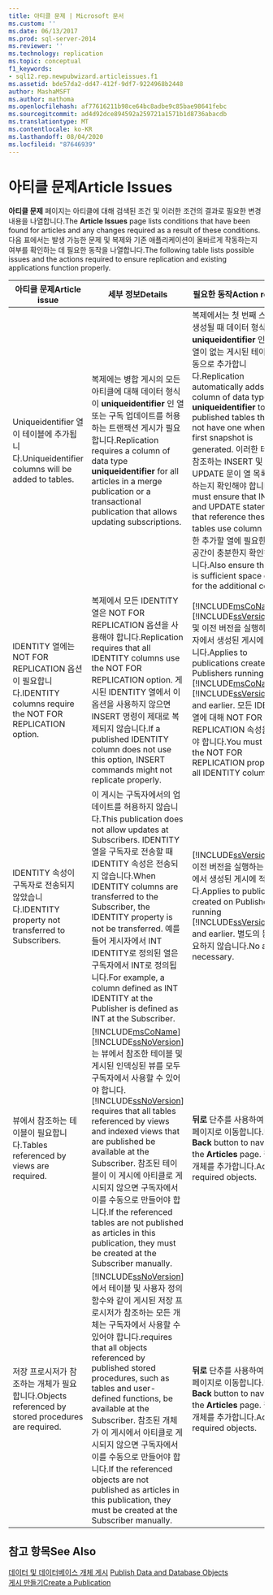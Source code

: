 ```yaml
---
title: 아티클 문제 | Microsoft 문서
ms.custom: ''
ms.date: 06/13/2017
ms.prod: sql-server-2014
ms.reviewer: ''
ms.technology: replication
ms.topic: conceptual
f1_keywords:
- sql12.rep.newpubwizard.articleissues.f1
ms.assetid: bde57da2-dd47-412f-9df7-9224968b2448
author: MashaMSFT
ms.author: mathoma
ms.openlocfilehash: af77616211b98ce64bc8adbe9c85bae98641febc
ms.sourcegitcommit: ad4d92dce894592a259721a1571b1d8736abacdb
ms.translationtype: MT
ms.contentlocale: ko-KR
ms.lasthandoff: 08/04/2020
ms.locfileid: "87646939"
---
```

# <a name="article-issues"></a><span data-ttu-id="e406c-102">아티클 문제</span><span class="sxs-lookup"><span data-stu-id="e406c-102">Article Issues</span></span>
  <span data-ttu-id="e406c-103">**아티클 문제** 페이지는 아티클에 대해 검색된 조건 및 이러한 조건의 결과로 필요한 변경 내용을 나열합니다.</span><span class="sxs-lookup"><span data-stu-id="e406c-103">The **Article Issues** page lists conditions that have been found for articles and any changes required as a result of these conditions.</span></span> <span data-ttu-id="e406c-104">다음 표에서는 발생 가능한 문제 및 복제와 기존 애플리케이션이 올바르게 작동하는지 여부를 확인하는 데 필요한 동작을 나열합니다.</span><span class="sxs-lookup"><span data-stu-id="e406c-104">The following table lists possible issues and the actions required to ensure replication and existing applications function properly.</span></span>  
  
|<span data-ttu-id="e406c-105">아티클 문제</span><span class="sxs-lookup"><span data-stu-id="e406c-105">Article issue</span></span>|<span data-ttu-id="e406c-106">세부 정보</span><span class="sxs-lookup"><span data-stu-id="e406c-106">Details</span></span>|<span data-ttu-id="e406c-107">필요한 동작</span><span class="sxs-lookup"><span data-stu-id="e406c-107">Action required</span></span>|  
|-------------------|-------------|---------------------|  
|<span data-ttu-id="e406c-108">Uniqueidentifier 열이 테이블에 추가됩니다.</span><span class="sxs-lookup"><span data-stu-id="e406c-108">Uniqueidentifier columns will be added to tables.</span></span>|<span data-ttu-id="e406c-109">복제에는 병합 게시의 모든 아티클에 대해 데이터 형식이 **uniqueidentifier** 인 열 또는 구독 업데이트를 허용하는 트랜잭션 게시가 필요합니다.</span><span class="sxs-lookup"><span data-stu-id="e406c-109">Replication requires a column of data type **uniqueidentifier** for all articles in a merge publication or a transactional publication that allows updating subscriptions.</span></span>|<span data-ttu-id="e406c-110">복제에서는 첫 번째 스냅샷이 생성될 때 데이터 형식이 **uniqueidentifier** 인 열을 이 열이 없는 게시된 테이블에 자동으로 추가합니다.</span><span class="sxs-lookup"><span data-stu-id="e406c-110">Replication automatically adds a column of data type **uniqueidentifier** to published tables that do not have one when the first snapshot is generated.</span></span> <span data-ttu-id="e406c-111">이러한 테이블을 참조하는 INSERT 및 UPDATE 문이 열 목록을 사용하는지 확인해야 합니다.</span><span class="sxs-lookup"><span data-stu-id="e406c-111">You must ensure that INSERT and UPDATE statements that reference these tables use column lists.</span></span> <span data-ttu-id="e406c-112">또한 추가할 열에 필요한 디스크 공간이 충분한지 확인해야 합니다.</span><span class="sxs-lookup"><span data-stu-id="e406c-112">Also ensure that there is sufficient space on disk for the additional column.</span></span>|  
|<span data-ttu-id="e406c-113">IDENTITY 열에는 NOT FOR REPLICATION 옵션이 필요합니다.</span><span class="sxs-lookup"><span data-stu-id="e406c-113">IDENTITY columns require the NOT FOR REPLICATION option.</span></span>|<span data-ttu-id="e406c-114">복제에서 모든 IDENTITY 열은 NOT FOR REPLICATION 옵션을 사용해야 합니다.</span><span class="sxs-lookup"><span data-stu-id="e406c-114">Replication requires that all IDENTITY columns use the NOT FOR REPLICATION option.</span></span> <span data-ttu-id="e406c-115">게시된 IDENTITY 열에서 이 옵션을 사용하지 않으면 INSERT 명령이 제대로 복제되지 않습니다.</span><span class="sxs-lookup"><span data-stu-id="e406c-115">If a published IDENTITY column does not use this option, INSERT commands might not replicate properly.</span></span>|<span data-ttu-id="e406c-116">[!INCLUDE[msCoName](../../includes/msconame-md.md)] [!INCLUDE[ssVersion2000](../../includes/ssversion2000-md.md)] 및 이전 버전을 실행하는 게시자에서 생성된 게시에 적용됩니다.</span><span class="sxs-lookup"><span data-stu-id="e406c-116">Applies to publications created on Publishers running [!INCLUDE[msCoName](../../includes/msconame-md.md)] [!INCLUDE[ssVersion2000](../../includes/ssversion2000-md.md)] and earlier.</span></span> <span data-ttu-id="e406c-117">모든 IDENTITY 열에 대해 NOT FOR REPLICATION 속성을 지정해야 합니다.</span><span class="sxs-lookup"><span data-stu-id="e406c-117">You must specify the NOT FOR REPLICATION property for all IDENTITY columns.</span></span>|  
|<span data-ttu-id="e406c-118">IDENTITY 속성이 구독자로 전송되지 않았습니다.</span><span class="sxs-lookup"><span data-stu-id="e406c-118">IDENTITY property not transferred to Subscribers.</span></span>|<span data-ttu-id="e406c-119">이 게시는 구독자에서의 업데이트를 허용하지 않습니다.</span><span class="sxs-lookup"><span data-stu-id="e406c-119">This publication does not allow updates at Subscribers.</span></span> <span data-ttu-id="e406c-120">IDENTITY 열을 구독자로 전송할 때 IDENTITY 속성은 전송되지 않습니다.</span><span class="sxs-lookup"><span data-stu-id="e406c-120">When IDENTITY columns are transferred to the Subscriber, the IDENTITY property is not be transferred.</span></span> <span data-ttu-id="e406c-121">예를 들어 게시자에서 INT IDENTITY로 정의된 열은 구독자에서 INT로 정의됩니다.</span><span class="sxs-lookup"><span data-stu-id="e406c-121">For example, a column defined as INT IDENTITY at the Publisher is defined as INT at the Subscriber.</span></span>|<span data-ttu-id="e406c-122">[!INCLUDE[ssVersion2000](../../includes/ssversion2000-md.md)] 이전 버전을 실행하는 게시자에서 생성된 게시에 적용됩니다.</span><span class="sxs-lookup"><span data-stu-id="e406c-122">Applies to publications created on Publishers running [!INCLUDE[ssVersion2000](../../includes/ssversion2000-md.md)] and earlier.</span></span> <span data-ttu-id="e406c-123">별도의 동작이 필요하지 않습니다.</span><span class="sxs-lookup"><span data-stu-id="e406c-123">No action is necessary.</span></span>|  
|<span data-ttu-id="e406c-124">뷰에서 참조하는 테이블이 필요합니다.</span><span class="sxs-lookup"><span data-stu-id="e406c-124">Tables referenced by views are required.</span></span>|[!INCLUDE[msCoName](../../includes/msconame-md.md)] <span data-ttu-id="e406c-125">[!INCLUDE[ssNoVersion](../../includes/ssnoversion-md.md)]는 뷰에서 참조한 테이블 및 게시된 인덱싱된 뷰를 모두 구독자에서 사용할 수 있어야 합니다.</span><span class="sxs-lookup"><span data-stu-id="e406c-125">[!INCLUDE[ssNoVersion](../../includes/ssnoversion-md.md)] requires that all tables referenced by views and indexed views that are published be available at the Subscriber.</span></span> <span data-ttu-id="e406c-126">참조된 테이블이 이 게시에 아티클로 게시되지 않으면 구독자에서 이를 수동으로 만들어야 합니다.</span><span class="sxs-lookup"><span data-stu-id="e406c-126">If the referenced tables are not published as articles in this publication, they must be created at the Subscriber manually.</span></span>|<span data-ttu-id="e406c-127">**뒤로** 단추를 사용하여 **아티클** 페이지로 이동합니다.</span><span class="sxs-lookup"><span data-stu-id="e406c-127">Use the **Back** button to navigate to the **Articles** page.</span></span> <span data-ttu-id="e406c-128">필요한 개체를 추가합니다.</span><span class="sxs-lookup"><span data-stu-id="e406c-128">Add any required objects.</span></span>|  
|<span data-ttu-id="e406c-129">저장 프로시저가 참조하는 개체가 필요합니다.</span><span class="sxs-lookup"><span data-stu-id="e406c-129">Objects referenced by stored procedures are required.</span></span>|[!INCLUDE[ssNoVersion](../../includes/ssnoversion-md.md)] <span data-ttu-id="e406c-130">에서 테이블 및 사용자 정의 함수와 같이 게시된 저장 프로시저가 참조하는 모든 개체는 구독자에서 사용할 수 있어야 합니다.</span><span class="sxs-lookup"><span data-stu-id="e406c-130">requires that all objects referenced by published stored procedures, such as tables and user-defined functions, be available at the Subscriber.</span></span> <span data-ttu-id="e406c-131">참조된 개체가 이 게시에서 아티클로 게시되지 않으면 구독자에서 이를 수동으로 만들어야 합니다.</span><span class="sxs-lookup"><span data-stu-id="e406c-131">If the referenced objects are not published as articles in this publication, they must be created at the Subscriber manually.</span></span>|<span data-ttu-id="e406c-132">**뒤로** 단추를 사용하여 **아티클** 페이지로 이동합니다.</span><span class="sxs-lookup"><span data-stu-id="e406c-132">Use the **Back** button to navigate to the **Articles** page.</span></span> <span data-ttu-id="e406c-133">필요한 개체를 추가합니다.</span><span class="sxs-lookup"><span data-stu-id="e406c-133">Add any required objects.</span></span>|  
  
## <a name="see-also"></a><span data-ttu-id="e406c-134">참고 항목</span><span class="sxs-lookup"><span data-stu-id="e406c-134">See Also</span></span>  
 <span data-ttu-id="e406c-135">[데이터 및 데이터베이스 개체 게시](publish/publish-data-and-database-objects.md) </span><span class="sxs-lookup"><span data-stu-id="e406c-135">[Publish Data and Database Objects](publish/publish-data-and-database-objects.md) </span></span>  
 [<span data-ttu-id="e406c-136">게시 만들기</span><span class="sxs-lookup"><span data-stu-id="e406c-136">Create a Publication</span></span>](publish/create-a-publication.md)  
  
  
